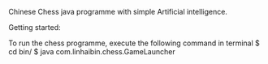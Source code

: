 Chinese Chess java programme with simple Artificial intelligence.



Getting started:

To run the chess programme, execute the following command in terminal
$   cd bin/
$   java com.linhaibin.chess.GameLauncher